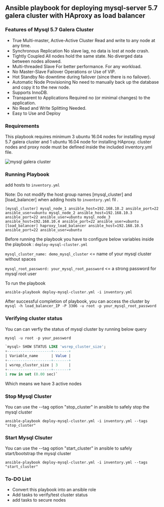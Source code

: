 ## Ansible playbook for deploying mysql-server 5.7 galera cluster with HAproxy as load balancer
### Features of Mysql 5.7 Galera Cluster
* True Multi-master,  Active-Active Cluster Read and write to any node at any time.
* Synchronous Replication No slave lag, no data is lost at node crash.
* Tightly Coupled All nodes hold the same state. No diverged data between nodes allowed.
* Multi-threaded Slave For better performance. For any workload.
* No Master-Slave Failover Operations or Use of VIP.
* Hot Standby No downtime during failover (since there is no failover).
* Automatic Node Provisioning No need to manually back up the database and copy it to the new node.
* Supports InnoDB.
* Transparent to Applications Required no (or minimal changes) to the application.
* No Read and Write Splitting Needed.
* Easy to Use and Deploy

### Requirements

This playbook requires minimum 3 ubuntu 16.04 nodes for installing mysql 5.7 galera cluster and 1 ubuntu 16.04 node for installing HAproxy. cluster nodes and proxy node must be defined inside the included inventory.yml file.


![mysql galera cluster](https://i.imgur.com/YSR0Pnul.png )

### Running Playbook

add hosts to `inventory.yml`

Note: Do not modify the host group names [mysql_cluster] and [load_balancer] when adding hosts to `inventory.yml` fil . 

`
[mysql_cluster]
mysql_node_1 ansible_host=192.168.10.2 ansible_port=22 ansible_user=ubuntu
mysql_node_2 ansible_host=192.168.10.3 ansible_port=22 ansible_user=ubuntu
mysql_node_3 ansible_host=192.168.10.4 ansible_port=22 ansible_user=ubuntu
[load_balancer]
haproxy_load_balancer ansible_host=192.168.10.5 ansible_port=22 ansible_user=ubuntu
`

Before running the playbook you have to configure below variables inside the playbook : `deploy-mysql-cluster.yml`

`mysql_cluster_name: demo_mysql_cluster`  <= name of your mysql cluster without spaces 

`mysql_root_password: your_mysql_root_password` <= a strong password for mysql root user

To run the playbook 

`ansible-playbook deploy-mysql-cluster.yml -i inventory.yml`

After successful completion of playbook, you can access the cluster by `mysql -h load_balancer_IP -P 3306 -u root -p your_mysql_root_password`

### Verifying cluster status

You can can verfiy the status of mysql cluster by running below query   
~~~~sql
mysql -u root -p your_password 

`mysql> SHOW STATUS LIKE 'wsrep_cluster_size';
+--------------------+-------+
| Variable_name      | Value |
+--------------------+-------+
| wsrep_cluster_size | 3     |
+--------------------+-------+
1 row in set (0.00 sec)`

~~~~
Which means we have 3 active nodes 
 

### Stop Mysql Cluster

You can use the --tag option "stop_cluster" in ansible to safely stop the mysql cluster

`ansible-playbook deploy-mysql-cluster.yml -i inventory.yml --tags "stop_cluster"`

### Start Mysql Clsuter


You can use the --tag option "start_cluster" in ansible to safely start/bootstrap the mysql cluster

`ansible-playbook deploy-mysql-cluster.yml -i inventory.yml --tags "start_cluster"`


### To-DO List

* Convert this playbook into an ansible role
* Add tasks to verify/test cluster status 
* add tasks to secure nodes
